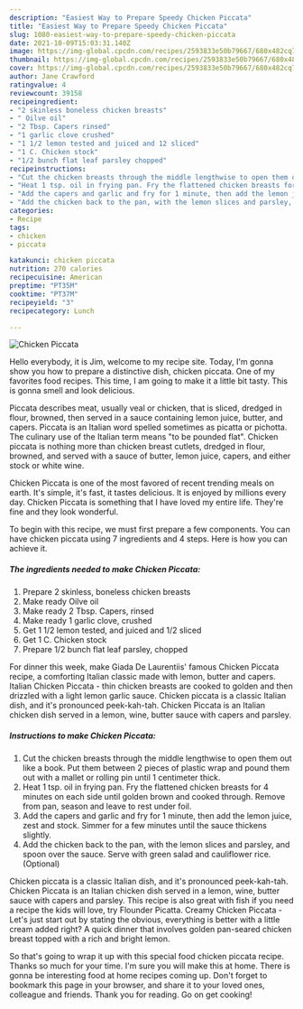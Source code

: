 ```yaml
---
description: "Easiest Way to Prepare Speedy Chicken Piccata"
title: "Easiest Way to Prepare Speedy Chicken Piccata"
slug: 1080-easiest-way-to-prepare-speedy-chicken-piccata
date: 2021-10-09T15:03:31.140Z
image: https://img-global.cpcdn.com/recipes/2593833e50b79667/680x482cq70/chicken-piccata-recipe-main-photo.jpg
thumbnail: https://img-global.cpcdn.com/recipes/2593833e50b79667/680x482cq70/chicken-piccata-recipe-main-photo.jpg
cover: https://img-global.cpcdn.com/recipes/2593833e50b79667/680x482cq70/chicken-piccata-recipe-main-photo.jpg
author: Jane Crawford
ratingvalue: 4
reviewcount: 39158
recipeingredient:
- "2 skinless boneless chicken breasts"
- " Oilve oil"
- "2 Tbsp. Capers rinsed"
- "1 garlic clove crushed"
- "1 1/2 lemon tested and juiced and 12 sliced"
- "1 C. Chicken stock"
- "1/2 bunch flat leaf parsley chopped"
recipeinstructions:
- "Cut the chicken breasts through the middle lengthwise to open them out like a book. Put them between 2 pieces of plastic wrap and pound them out with a mallet or rolling pin until 1 centimeter thick."
- "Heat 1 tsp. oil in frying pan. Fry the flattened chicken breasts for 4 minutes on each side until golden brown and cooked through. Remove from pan, season and leave to rest under foil."
- "Add the capers and garlic and fry for 1 minute, then add the lemon juice, zest and stock. Simmer for a few minutes until the sauce thickens slightly."
- "Add the chicken back to the pan, with the lemon slices and parsley, and spoon over the sauce. Serve with green salad and cauliflower rice. (Optional)"
categories:
- Recipe
tags:
- chicken
- piccata

katakunci: chicken piccata 
nutrition: 270 calories
recipecuisine: American
preptime: "PT35M"
cooktime: "PT37M"
recipeyield: "3"
recipecategory: Lunch

---
```



![Chicken Piccata](https://img-global.cpcdn.com/recipes/2593833e50b79667/680x482cq70/chicken-piccata-recipe-main-photo.jpg)

Hello everybody, it is Jim, welcome to my recipe site. Today, I'm gonna show you how to prepare a distinctive dish, chicken piccata. One of my favorites food recipes. This time, I am going to make it a little bit tasty. This is gonna smell and look delicious.

Piccata describes meat, usually veal or chicken, that is sliced, dredged in flour, browned, then served in a sauce containing lemon juice, butter, and capers. Piccata is an Italian word spelled sometimes as picatta or pichotta. The culinary use of the Italian term means &#34;to be pounded flat&#34;. Chicken piccata is nothing more than chicken breast cutlets, dredged in flour, browned, and served with a sauce of butter, lemon juice, capers, and either stock or white wine.

Chicken Piccata is one of the most favored of recent trending meals on earth. It's simple, it's fast, it tastes delicious. It is enjoyed by millions every day. Chicken Piccata is something that I have loved my entire life. They're fine and they look wonderful.


To begin with this recipe, we must first prepare a few components. You can have chicken piccata using 7 ingredients and 4 steps. Here is how you can achieve it.

<!--inarticleads1-->

##### The ingredients needed to make Chicken Piccata:

1. Prepare 2 skinless, boneless chicken breasts
1. Make ready  Oilve oil
1. Make ready 2 Tbsp. Capers, rinsed
1. Make ready 1 garlic clove, crushed
1. Get 1 1/2 lemon tested, and juiced and 1/2 sliced
1. Get 1 C. Chicken stock
1. Prepare 1/2 bunch flat leaf parsley, chopped


For dinner this week, make Giada De Laurentiis&#39; famous Chicken Piccata recipe, a comforting Italian classic made with lemon, butter and capers. Italian Chicken Piccata - thin chicken breasts are cooked to golden and then drizzled with a light lemon garlic sauce. Chicken piccata is a classic Italian dish, and it&#39;s pronounced peek-kah-tah. Chicken Piccata is an Italian chicken dish served in a lemon, wine, butter sauce with capers and parsley. 

<!--inarticleads2-->

##### Instructions to make Chicken Piccata:

1. Cut the chicken breasts through the middle lengthwise to open them out like a book. Put them between 2 pieces of plastic wrap and pound them out with a mallet or rolling pin until 1 centimeter thick.
1. Heat 1 tsp. oil in frying pan. Fry the flattened chicken breasts for 4 minutes on each side until golden brown and cooked through. Remove from pan, season and leave to rest under foil.
1. Add the capers and garlic and fry for 1 minute, then add the lemon juice, zest and stock. Simmer for a few minutes until the sauce thickens slightly.
1. Add the chicken back to the pan, with the lemon slices and parsley, and spoon over the sauce. Serve with green salad and cauliflower rice. (Optional)


Chicken piccata is a classic Italian dish, and it&#39;s pronounced peek-kah-tah. Chicken Piccata is an Italian chicken dish served in a lemon, wine, butter sauce with capers and parsley. This recipe is also great with fish if you need a recipe the kids will love, try Flounder Picatta. Creamy Chicken Piccata - Let&#39;s just start out by stating the obvious, everything is better with a little cream added right? A quick dinner that involves golden pan-seared chicken breast topped with a rich and bright lemon. 

So that's going to wrap it up with this special food chicken piccata recipe. Thanks so much for your time. I'm sure you will make this at home. There is gonna be interesting food at home recipes coming up. Don't forget to bookmark this page in your browser, and share it to your loved ones, colleague and friends. Thank you for reading. Go on get cooking!
